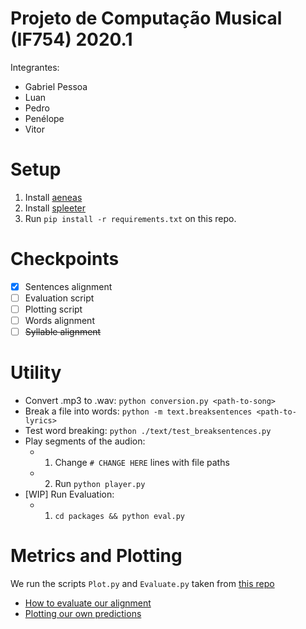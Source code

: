 # Projeto de Computação Musical (IF754) 2020.1

Integrantes:

- Gabriel Pessoa
- Luan
- Pedro
- Penélope
- Vitor

# Setup

1. Install [aeneas](https://github.com/readbeyond/aeneas/blob/master/wiki/INSTALL.md#all-in-one-installer-1)
2. Install [spleeter](https://github.com/deezer/spleeter)
3. Run `pip install -r requirements.txt` on this repo.

# Checkpoints

- [x] Sentences alignment
- [ ] Evaluation script
- [ ] Plotting script
- [ ] Words alignment
- [ ] ~~Syllable alignment~~

# Utility

- Convert .mp3 to .wav: `python conversion.py <path-to-song>`
- Break a file into words: `python -m text.breaksentences <path-to-lyrics>`
- Test word breaking: `python ./text/test_breaksentences.py`
- Play segments of the audion:
  - 1. Change `# CHANGE HERE` lines with file paths
  - 2. Run `python player.py`
- \[WIP\] Run Evaluation:
  - 1. `cd packages && python eval.py`

# Metrics and Plotting

We run the scripts `Plot.py` and `Evaluate.py` taken from [this repo](https://github.com/f90/jamendolyrics)

- [How to evaluate our alignment](https://github.com/f90/jamendolyrics#evaluating-your-own-models)
- [Plotting our own predictions](https://github.com/f90/jamendolyrics#visualising-model-predictions)
